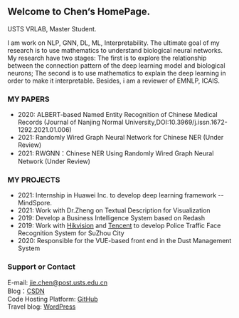 ## Welcome to Chen‘s HomePage.

USTS VRLAB, Master Student.

I am work on NLP, GNN, DL, ML, Interpretability. 
The ultimate goal of my research is to use mathematics to understand biological neural networks. My research have two stages: The first is to explore the relationship between the connection pattern of the deep learning model and biological neurons; The second is to use mathematics to explain the deep learning in order to make it interpretable. Besides, i am a reviewer of EMNLP, ICAIS.


### MY PAPERS
- 2020: ALBERT-based Named Entity Recognition of Chinese Medical Records (Journal of Nanjing Normal University,DOI:10.3969/j.issn.1672-1292.2021.01.006)
- 2021: Randomly Wired Graph Neural Network for Chinese NER (Under Review)
- 2021: RWGNN：Chinese NER Using Randomly Wired Graph Neural Network (Under Review)

### MY PROJECTS
- 2021: Internship in Huawei Inc. to develop deep learning framework -- MindSpore.
- 2021: Work with Dr.Zheng on Textual Description for Visualization 
- 2019: Develop a Business Intelligence System based on Redash
- 2019: Work with [Hikvision](https://www.hikvision.com/en/) and [Tencent](https://www.tencent.com/zh-cn) to develop Police Traffic Face Recognition System for SuZhou City
- 2020: Responsible for the VUE-based front end in the Dust Management System


### Support or Contact

E-mail: <jie.chen@post.usts.edu.cn>  
Blog：[CSDN](https://drchen.blog.csdn.net/)  
Code Hosting Platform: [GitHub](https://github.com/JiechenJohn)  
Travel blog: [WordPress](https://idiotprofessorchen.wordpress.com/)
